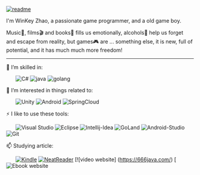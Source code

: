 [![readme](https://user-images.githubusercontent.com/60165135/174496689-f975a202-6aef-4922-bb11-aa0fd369744a.png)](https://github.com/notaspacecowboy?tab=repositories)


I'm WinKey Zhao, a passionate game programmer, and a old game boy.

Music🎵, films🎬 and books📖 fills us emotionally, alcohols🥂 help us forget and escape from reality, but games🎮 are ... something else, it is new, full of potential, and it has much much more freedom!

---

🌱 I’m skilled in:

&ensp;&ensp;&ensp;
![C#](https://img.shields.io/badge/c%23-%23239120.svg?style=for-the-badge&logo=c-sharp&logoColor=white)
![java](	https://img.shields.io/badge/java%2B%2B-00599C?style=for-the-badge&logo=java%2B%2B&logoColor=white)
![golang](https://img.shields.io/badge/golang-%232C2D72.svg?style=for-the-badge&logo=golang&logoColor=white)

🎉 I’m interested in things related to:

&ensp;&ensp;&ensp;
![Unity](https://img.shields.io/badge/unity-%23000000.svg?style=for-the-badge&logo=unity&logoColor=white)
![Android](https://img.shields.io/badge/Android-%23313131.svg?style=for-the-badge&logo=Android&logoColor=white)
![SpringCloud](https://img.shields.io/badge/spring-%2335495e.svg?style=for-the-badge&logo=Spring-Cloud&logoColor=%234FC08D)

⚡ I like to use these tools:

&ensp;&ensp;&ensp;
![Visual Studio](https://img.shields.io/badge/Visual%20Studio-5C2D91.svg?style=for-the-badge&logo=visual-studio&logoColor=white)
![Eclipse](https://img.shields.io/badge/Eclipse-000000.svg?style=for-the-badge&logo=Eclipse&logoColor=white&color=black&labelColor=crimson)
![Intellij-Idea](https://img.shields.io/badge/Intellij-Idea-%23FF9900.svg?style=for-the-badge&logo=Intellij-Idea&logoColor=white)
![GoLand](https://img.shields.io/badge/GoLand-0078D6?style=for-the-badge&logo=GoLand&logoColor=white)
![Android-Studio](https://img.shields.io/badge/AndroidStudio%20Android-Studio?style=for-the-badge&logo=Android-Studio&logoColor=white)
![Git](https://img.shields.io/badge/git-%23F05033.svg?style=for-the-badge&logo=git&logoColor=white)

📫 Studying article: 

&ensp;&ensp;&ensp;
[![Kindle](https://img.shields.io/badge/Kindle-%230077B5.svg?style=for-the-badge&logo=Kindle&logoColor=white)](https://www.Kindle.com/in/zack-yang-70a73b188/)
[![NeatReader](https://img.shields.io/badge/NeatReader-D14836?style=for-the-badge&logo=NeatReader&logoColor=white)](https://www.neat-reader.cn/)
[![video website] (https://666java.com/)
[![Ebook website](https://zh.book4you.org/)

